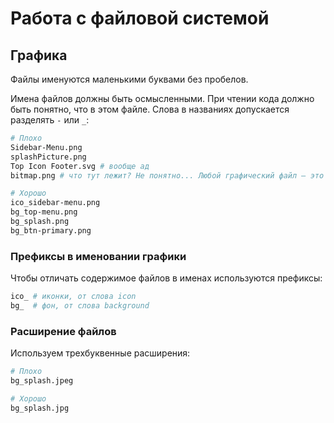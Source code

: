 # Работа с файловой системой

## Графика
Файлы именуются маленькими буквами без пробелов.

Имена файлов должны быть осмысленными. При чтении кода должно быть понятно, что в этом файле. Слова в названиях допускается разделять `-` или `_`:

```bash
# Плохо
Sidebar-Menu.png
splashPicture.png
Top Icon Footer.svg # вообще ад
bitmap.png # что тут лежит? Не понятно... Любой графический файл — это bitmap

# Хорошо
ico_sidebar-menu.png
bg_top-menu.png
bg_splash.png
bg_btn-primary.png
```

### Префиксы в именовании графики
Чтобы отличать содержимое файлов в именах используются префиксы:

```bash
ico_ # иконки, от слова icon
bg_  # фон, от слова background
```


### Расширение файлов
Используем трехбуквенные расширения:

```bash
# Плохо
bg_splash.jpeg

# Хорошо
bg_splash.jpg
```

